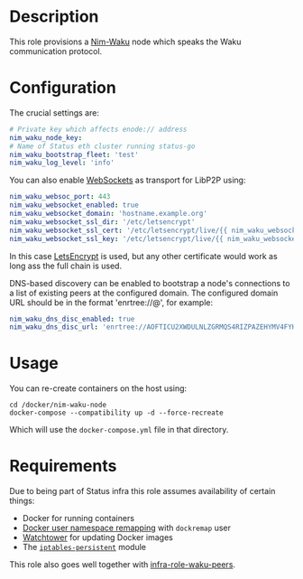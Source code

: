# Description

This role provisions a [Nim-Waku](https://github.com/status-im/nim-waku) node which speaks the Waku communication protocol.

# Configuration

The crucial settings are:
```yaml
# Private key which affects enode:// address
nim_waku_node_key: 
# Name of Status eth cluster running status-go
nim_waku_bootstrap_fleet: 'test'
nim_waku_log_level: 'info'
```
You can also enable [WebSockets](https://en.wikipedia.org/wiki/WebSocket) as transport for LibP2P using:
```yaml
nim_waku_websoc_port: 443
nim_waku_websocket_enabled: true
nim_waku_websocket_domain: 'hostname.example.org'
nim_waku_websocket_ssl_dir: '/etc/letsencrypt'
nim_waku_websocket_ssl_cert: '/etc/letsencrypt/live/{{ nim_waku_websocket_domain }}/fullchain.pem'
nim_waku_websocket_ssl_key: '/etc/letsencrypt/live/{{ nim_waku_websocket_domain }}/privkey.pem'
```
In this case [LetsEncrypt](https://letsencrypt.org/) is used, but any other certificate would work as long ass the full chain is used.

DNS-based discovery can be enabled to bootstrap a node's connections to a list of existing peers at the configured domain.
The configured domain URL should be in the format 'enrtree://<key>@<fqdn>', for example:
```yaml
nim_waku_dns_disc_enabled: true
nim_waku_dns_disc_url: 'enrtree://AOFTICU2XWDULNLZGRMQS4RIZPAZEHYMV4FYHAPW563HNRAOERP7C@test.waku.nodes.status.im'
```

# Usage

You can re-create containers on the host using:
```
cd /docker/nim-waku-node
docker-compose --compatibility up -d --force-recreate
```
Which will use the `docker-compose.yml` file in that directory.

# Requirements

Due to being part of Status infra this role assumes availability of certain things:

* Docker for running containers
* [Docker user namespace remapping](https://docs.docker.com/engine/security/userns-remap/) with `dockremap` user
* [Watchtower](https://github.com/containrrr/watchtower) for updating Docker images
* The [`iptables-persistent`](https://zertrin.org/projects/iptables-persistent/) module

This role also goes well together with [infra-role-waku-peers](https://github.com/status-im/infra-role-waku-peers).
